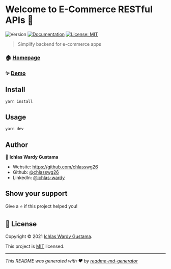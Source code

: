 # Welcome to E-Commerce RESTful APIs 👋
![Version](https://img.shields.io/badge/version-1.0.0-blue.svg?cacheSeconds=2592000)
[![Documentation](https://img.shields.io/badge/documentation-yes-brightgreen.svg)](https://documenter.getpostman.com/view/11433882/UUxtDpyx)
[![License: MIT](https://img.shields.io/badge/License-MIT-yellow.svg)](https://choosealicense.com/licenses/mit/)

> Simplify backend for e-commerce apps

### 🏠 [Homepage](https://github.com/chlasswg26/e-commerce-app-api#readme)

### ✨ [Demo](https://chemical-condition-production.up.railway.app)

## Install

```sh
yarn install
```

## Usage

```sh
yarn dev
```

## Author

👤 **Ichlas Wardy Gustama**

* Website: https://github.com/chlasswg26
* Github: [@chlasswg26](https://github.com/chlasswg26)
* LinkedIn: [@ichlas-wardy](https://linkedin.com/in/ichlas-wardy)

## Show your support

Give a ⭐️ if this project helped you!


## 📝 License

Copyright © 2021 [Ichlas Wardy Gustama](https://github.com/chlasswg26).

This project is [MIT](https://choosealicense.com/licenses/mit/) licensed.

***
_This README was generated with ❤️ by [readme-md-generator](https://github.com/kefranabg/readme-md-generator)_